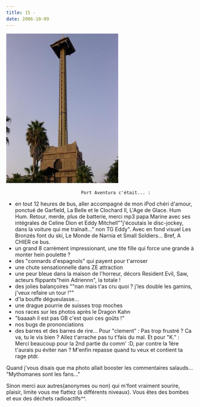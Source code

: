 ```yaml
---
title: 15 -
date: 2006-10-09
---
```


![une image](./img/596511802_small.jpg)


                                Port Aventura c'était... :

- en tout 12 heures de bus, aller accompagné de mon iPod chéri d'amour, ponctué de Garfield, La Belle et le Clochard II, L'Age de Glace. Hum Hum. Retour, merde, plus de batterie, merci mp3 papa Marine avec ses intégrales de Celine Dion et Eddy Mitchell""j'écoutais le disc-jockey, dans la voiture qui me traînait..." non TG Eddy". Avec en fond visuel Les Bronzés font du ski, Le Monde de Narnia et Small Soldiers... Bref, A CHIER ce bus.
- un grand 8 carrèment impressionant, une tite fille qui force une grande à monter hein poulette ?
- des "connards d'espagnols" qui payent pour t'arroser 
- une chute sensationnelle dans ZE attraction
- une peur bleue dans la maison de l'horreur, décors Resident Evil, Saw, acteurs flippants"hein Adriennn", la totale !
- des jolies balançoires ""nan mais t'as cru quoi ? j'les double les gamins, j'veux refaire un tour !""
- d'la bouffe dégueulasse...
- une drague pourrie de suisses trop moches
- nos races sur les photos après le Dragon Kahn
- "baaaah il est pas GB c'est quoi ces goûts !"
- nos bugs de prononciations
- des barres et des barres de rire...
Pour "clement" : Pas trop frustré ? Ca va, tu le vis bien ? Allez t'arrache pas tu t'fais du mal.
Et pour "K." : Merci beaucoup pour la 2nd partie du comm' :D, par contre la 1ère t'aurais pu éviter nan ? M'enfin repasse quand tu veux et contient ta rage ptdr.

Quand j'vous disais que ma photo allait booster les commentaires salauds... 
"Mythomanes sont les fans..." 

Sinon merci aux autres(anonymes ou non) qui m'font vraiment sourire, plaisir, limite vous me flattez (à différents niveaux). Vous êtes des bombes et eux des déchets radioactifs^^.
            
